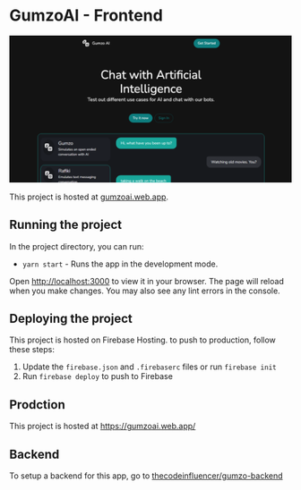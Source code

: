 # GumzoAI - Frontend

![Project Cover](/src/assets/cover.png)

This project is hosted at [gumzoai.web.app](https://gumzoai.web.app/).

## Running the project

In the project directory, you can run:

- `yarn start` - Runs the app in the development mode.

Open [http://localhost:3000](http://localhost:3000) to view it in your browser. The page will reload when you make changes. You may also see any lint errors in the console.

## Deploying the project

This project is hosted on Firebase Hosting. to push to production, follow these steps:

1. Update the `firebase.json` and `.firebaserc` files or run `firebase init`
2. Run `firebase deploy` to push to Firebase

## Prodction

This project is hosted at https://gumzoai.web.app/

## Backend

To setup a backend for this app, go to [thecodeinfluencer/gumzo-backend](https://github.com/thecodeinfluencer/gumzo-backend)




